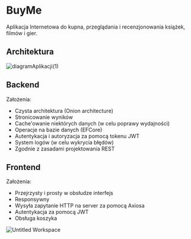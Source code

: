 # BuyMe
<p>
Aplikacja Internetowa do kupna, przeglądania i recenzjonowania książek, filmów i gier.
</p>

## Architektura

  ![diagramAplikacji(1)](https://user-images.githubusercontent.com/89195542/197585931-b2c05544-7515-4fdd-8e37-af5e6ae2c328.png)

## Backend

Założenia:

- Czysta architektura (Onion architecture)
- Stronicowanie wyników
- Cache'owanie niektórych danych (w celu poprawy wydajności)
- Operacje na bazie danych (EFCore)
- Autentykacja i autoryzacja za pomocą tokenu JWT
- System logów (w celu wykrycia błędów)
- Zgodnie z zasadami projektowania REST

## Frontend

Założenia:

- Przejrzysty i prosty w obsłudze interfejs
- Responsywny
- Wysyła zapytanie HTTP na server za pomocą Axiosa
- Autentykacja za pomocą JWT
- Obsługa koszyka

![Untitled Workspace](https://user-images.githubusercontent.com/89195542/197602754-e0c4422d-fba6-433f-9dae-1b479ce288ff.png)
